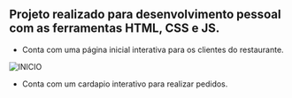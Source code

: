 ## Projeto realizado para desenvolvimento pessoal com as ferramentas HTML, CSS e JS. 

- Conta com uma página inicial interativa para os clientes do restaurante.

![INICIO](https://github.com/user-attachments/assets/f854b678-6a99-4be0-b8d2-5e4e4581a547)

- Conta com um cardapio interativo para realizar pedidos.
  

